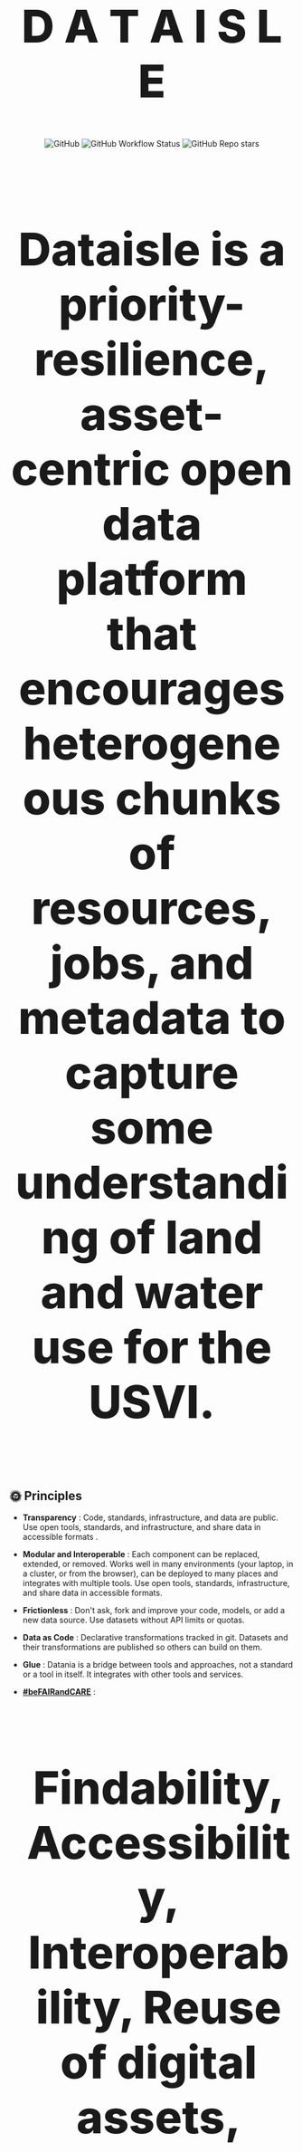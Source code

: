 <!-- markdownlint-disable MD033 MD041-->

<p align="center">
  <h1 style="font-size:80px; font-weight: 800;" align="center">D A T A I S L E</h1>
  
  
</p>


<div align="center">
  <img alt="GitHub" src="https://img.shields.io/github/license/davidgasquez/datania?style=flat-square">
  <img alt="GitHub Workflow Status" src="https://img.shields.io/github/actions/workflow/status/davidgasquez/datania/ci.yml?style=flat-square">
  <img alt="GitHub Repo stars" src="https://img.shields.io/github/stars/davidgasquez/datania?style=flat-square">
</div>

<br>
 <h4 style="font-size:80px; font-weight: 800;" align="center">Dataisle is a priority-resilience, asset-centric open data platform that encourages heterogeneous chunks of resources, jobs, and metadata to capture some understanding of land and water use for the USVI.</h4>

## 🌞 Principles

- **Transparency** : Code, standards, infrastructure, and data are public. Use open tools, standards, and infrastructure, and share data in accessible formats .

- **Modular and Interoperable** : Each component can be replaced, extended, or removed. Works well in many environments (your laptop, in a cluster, or from the browser), can be deployed to many places  and integrates with multiple tools. Use open tools, standards, infrastructure, and share data in accessible formats.

- **Frictionless** : Don't ask, fork and improve your code, models, or add a new data source. Use datasets without API limits or quotas.

- **Data as Code** : Declarative transformations tracked in git. Datasets and their transformations are published so others can build on them.

- **Glue** : Datania is a bridge between tools and approaches, not a standard or a tool in itself. It integrates with other tools and services.

- **[#beFAIRandCARE](https://opencontext.org/about/fair-care)** : 
     <h3 style="font-size:80px; font-weight: 800;" align="center"> Findability, Accessibility, Interoperability, Reuse of digital assets,</h3>
          <h3 style="font-size:80px; font-weight: 800;" align="center"> and</h3>
     <h3 style="font-size:80px; font-weight: 800;" align="center"> Collective Benefit, Authority To Control, Responsibility, Ethics </h3>

- **[IOCM](https://iocm.noaa.gov/)** : Integrated Ocean and Coastal Mapping is the practice of planning, acquiring, integrating, and sharing ocean and coastal data and related products so that people who need the data can find it and use it easily:
     <h3 style="font-size:80px; font-weight: 800;" align="center">Map Once, Use Many Times.</h3>



- **No vendor lock-in** :
  
                          Rely on Open code, standards, and infrastructure.
  
                          Use the tool you want to create, explore, and consume the datasets.
  
                          Agnostic of any tooling or infrastructure provider.

                          Standard format for data and APIs!
  
                          Keep your data as future-friendly and future-proof as possible!

- **Coastal and Climate Resilience**: To be successful, these diverse projects require buy-in from many levels of the community: decision makers, local agency staff, homeowners, real estate professionals, and design, construction, and maintenance contractors.

    _From Planning to Action for Coastal Resilience:_
    
    _Elevating Environmental Literacy for USVI Priority Resilience Projects_

- **Stateless and serverless**: as much as possible. E.g. use GitHub Pages, host datasets on S3, interface with HTML, JavaScript, and WASM. No servers to maintain, no databases to manage, no infrastructure to worry about. Keep infrastructure management lean.

## ⚙️ Configuration

If you want to contribute, it's easy! Clone the repository and follow these instructions.

Any problems you encounter, please feel free to open an issue !

### 🐍 Python

Install Python on your system and optionally, uv.

If you have uv, you can install all dependencies inside a Python virtual environment by running make setuponce you have cloned the repository.

```bash
make setup
```

If you don't want to install uv, you can use Python to create a virtual environment and install dependencies.

```bash
python3 -m venv .venv
source .venv/bin/activate

# Install the package and dependencies
pip install -e ".[dev]"
```

Now, you can run make devto start the Dagster server.

### 🌍 Environment Variables

To access data sources and publish datasets, the following environment variables must be defined:

- AEMET_API_TOKEN: Token to access the AEMET API.
- HUGGINGFACE_TOKEN: Token to publish datasets on HuggingFace.
- DATABASE_PATH: Path to the DuckDB database file (default is ./data/database.duckdb).

You can define these variables in a file .envat the root of your project or configure them in your development environment.

## 📦 Structure

Datania is composed of several components:

- Dagster : A tool that orchestrates data pipelines.
- DuckDB and Polars : Database and data processing library.
- HuggingFace : Platform where we publish the datasets.

## 📄 License

Datania is an open source project under the MIT license .

